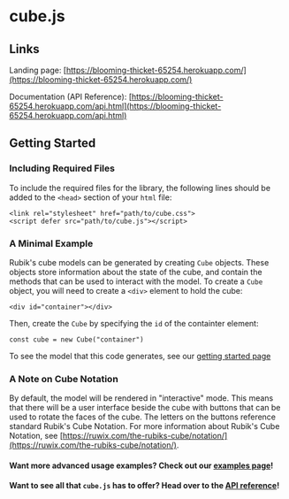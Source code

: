 # cube.js

## Links

Landing page: [https://blooming-thicket-65254.herokuapp.com/](https://blooming-thicket-65254.herokuapp.com/)

Documentation (API Reference): [https://blooming-thicket-65254.herokuapp.com/api.html](https://blooming-thicket-65254.herokuapp.com/api.html)

## Getting Started

### Including Required Files

To include the required files for the library, the following lines should be added to the `<head>` section of your `html` file:

```
<link rel="stylesheet" href="path/to/cube.css">
<script defer src="path/to/cube.js"></script>
```

### A Minimal Example

Rubik's cube models can be generated by creating `Cube` objects. These objects store information about the state of the cube, and contain the methods that can be used to interact with the model. To create a `Cube` object, you will need to create a `<div>` element to hold the cube:

```
<div id="container"></div>
```
                

Then, create the `Cube` by specifying the `id` of the containter element:

```
const cube = new Cube("container")
```

To see the model that this code generates, see our [getting started page](https://blooming-thicket-65254.herokuapp.com/start.html)

### A Note on Cube Notation

By default, the model will be rendered in "interactive" mode. This means that there will be a user interface beside the cube with buttons that can be used to rotate the faces of the cube. The letters on the buttons reference standard Rubik's Cube Notation. For more information about Rubik's Cube Notation, see [https://ruwix.com/the-rubiks-cube/notation/](https://ruwix.com/the-rubiks-cube/notation/).

#### Want more advanced usage examples? Check out our [examples page](examples.html)!

#### Want to see all that `cube.js` has to offer? Head over to the [API reference](api.html)!